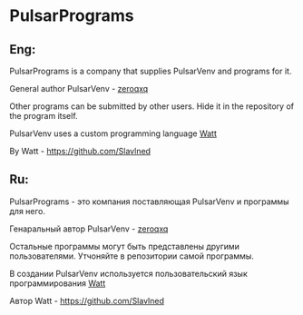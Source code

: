 # PulsarPrograms


## Eng:


PulsarPrograms is a company that supplies PulsarVenv and programs for it.


General author PulsarVenv - [zeroqxq](https://github.com/zeroqxq )


Other programs can be submitted by other users. Hide it in the repository of the program itself.


PulsarVenv uses a custom programming language [Watt](https://github.com/kilwatt/wat )


By Watt - https://github.com/Slavlned


## Ru:


PulsarPrograms - это компания поставляющая PulsarVenv и программы для него.


Генаральный автор PulsarVenv - [zeroqxq](https://github.com/zeroqxq)


Остальные программы могут быть представлены другими пользователями. Утчоняйте в репозитории самой программы.


В создании PulsarVenv используется пользовательский язык программирования [Watt](https://github.com/kilwatt/wat)


Автор Watt - https://github.com/Slavlned
